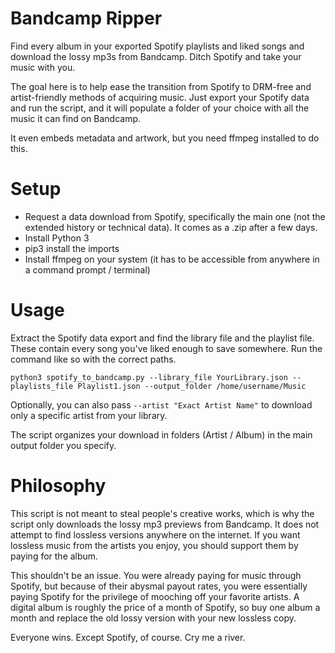 # Bandcamp Ripper

Find every album in your exported Spotify playlists and liked songs and download the lossy mp3s from Bandcamp. Ditch Spotify and take your music with you. 

The goal here is to help ease the transition from Spotify to DRM-free and artist-friendly methods of acquiring music. Just export your Spotify data and run the script, and it will populate a folder of your choice with all the music it can find on Bandcamp.

It even embeds metadata and artwork, but you need ffmpeg installed to do this.

# Setup
* Request a data download from Spotify, specifically the main one (not the extended history or technical data). It comes as a .zip after a few days.
* Install Python 3
* pip3 install the imports
* Install ffmpeg on your system (it has to be accessible from anywhere in a command prompt / terminal)

# Usage

Extract the Spotify data export and find the library file and the playlist file. These contain every song you've liked enough to save somewhere. Run the command like so with the correct paths.

```
python3 spotify_to_bandcamp.py --library_file YourLibrary.json --playlists_file Playlist1.json --output_folder /home/username/Music
```

Optionally, you can also pass `--artist "Exact Artist Name"` to download only a specific artist from your library.

The script organizes your download in folders (Artist / Album) in the main output folder you specify.

# Philosophy

This script is not meant to steal people's creative works, which is why the script only downloads the lossy mp3 previews from Bandcamp. It does not attempt to find lossless versions anywhere on the internet. If you want lossless music from the artists you enjoy, you should support them by paying for the album.

This shouldn't be an issue. You were already paying for music through Spotify, but because of their abysmal payout rates, you were essentially paying Spotify for the privilege of mooching off your favorite artists. A digital album is roughly the price of a month of Spotify, so buy one album a month and replace the old lossy version with your new lossless copy.

Everyone wins. Except Spotify, of course. Cry me a river.